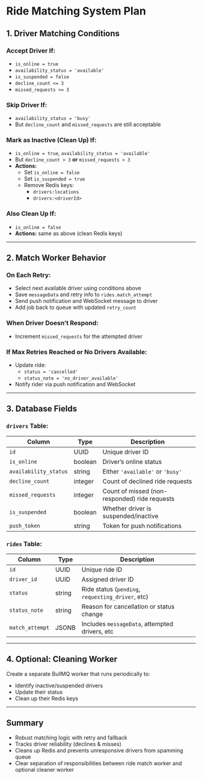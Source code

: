# Ride Matching System Plan

## 1. Driver Matching Conditions

### Accept Driver If:
- `is_online = true`
- `availability_status = 'available'`
- `is_suspended = false`
- `decline_count <= 3`
- `missed_requests <= 3`

### Skip Driver If:
- `availability_status = 'busy'`
- But `decline_count` and `missed_requests` are still acceptable

### Mark as Inactive (Clean Up) If:
- `is_online = true`, `availability_status = 'available'`
- But `decline_count > 3` **or** `missed_requests > 3`
- **Actions:**
  - Set `is_online = false`
  - Set `is_suspended = true`
  - Remove Redis keys:
    - `drivers:locations`
    - `drivers:<driverId>`

### Also Clean Up If:
- `is_online = false`
- **Actions:** same as above (clean Redis keys)

---

## 2. Match Worker Behavior

### On Each Retry:
- Select next available driver using conditions above
- Save `messageData` and retry info to `rides.match_attempt`
- Send push notification and WebSocket message to driver
- Add job back to queue with updated `retry_count`

### When Driver Doesn’t Respond:
- Increment `missed_requests` for the attempted driver

### If Max Retries Reached or No Drivers Available:
- Update ride:
  - `status = 'cancelled'`
  - `status_note = 'no_driver_available'`
- Notify rider via push notification and WebSocket

---

## 3. Database Fields

### `drivers` Table:
| Column             | Type       | Description                                      |
|--------------------|------------|--------------------------------------------------|
| `id`               | UUID       | Unique driver ID                                 |
| `is_online`        | boolean    | Driver’s online status                           |
| `availability_status` | string  | Either `'available'` or `'busy'`                |
| `decline_count`    | integer    | Count of declined ride requests                  |
| `missed_requests`  | integer    | Count of missed (non-responded) ride requests    |
| `is_suspended`     | boolean    | Whether driver is suspended/inactive             |
| `push_token`       | string     | Token for push notifications                     |

### `rides` Table:
| Column             | Type       | Description                                      |
|--------------------|------------|--------------------------------------------------|
| `id`               | UUID       | Unique ride ID                                   |
| `driver_id`        | UUID       | Assigned driver ID                               |
| `status`           | string     | Ride status (`pending`, `requesting_driver`, etc) |
| `status_note`      | string     | Reason for cancellation or status change         |
| `match_attempt`    | JSONB      | Includes `messageData`, attempted drivers, etc   |

---

## 4. Optional: Cleaning Worker

Create a separate BullMQ worker that runs periodically to:
- Identify inactive/suspended drivers
- Update their status
- Clean up their Redis keys

---

## Summary
- Robust matching logic with retry and fallback
- Tracks driver reliability (declines & misses)
- Cleans up Redis and prevents unresponsive drivers from spamming queue
- Clear separation of responsibilities between ride match worker and optional cleaner worker

